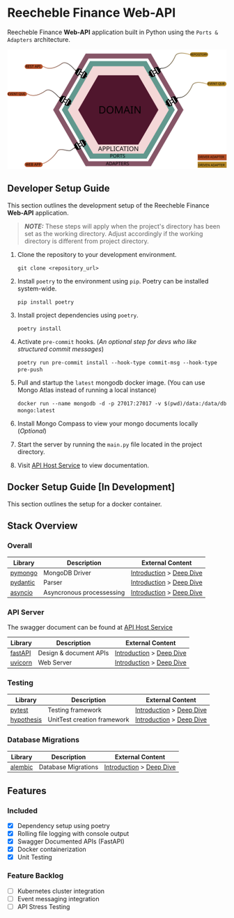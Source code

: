 # Reecheble Finance Web-API


Reecheble Finance **Web-API** application built in Python using the
`Ports & Adapters` architecture.

<img src="./assets/application_architecture.svg" alt="Microservice Architecture">

## Developer Setup Guide

This section outlines the development setup of the Reecheble Finance **Web-API** application.
> **_NOTE:_** These steps will apply when the project's directory has been set as
> the working directory. Adjust accordingly if the working directory is different
> from project directory.


1. Clone the repository to your development environment.
   ```
   git clone <repository_url>
   ```
2. Install `poetry` to the environment using `pip`. Poetry can be installed system-wide.
   ```
   pip install poetry
   ```
3. Install project dependencies using `poetry`.
   ```
   poetry install
   ```
4. Activate `pre-commit` hooks. (*An optional step for devs who like structured commit messages*)
   ```
   poetry run pre-commit install --hook-type commit-msg --hook-type pre-push
   ```
5. Pull and startup the `latest` mongodb docker image. (You can use Mongo Atlas instead of running a local instance)
   ```
   docker run --name mongodb -d -p 27017:27017 -v $(pwd)/data:/data/db mongo:latest
   ```
6. Install Mongo Compass to view your mongo documents locally (*Optional*)
7. Start the server by running the `main.py` file located in the project directory.

8. Visit [API Host Service](http://0.0.0.0:8000/latest/docs) to view documentation.

## Docker Setup Guide [In Development]

This section outlines the setup for a docker container.

## Stack Overview

### Overall

| Library      | Description               | External Content                                                          |
|--------------|---------------------------|---------------------------------------------------------------------------|
| [pymongo]()  | MongoDB Driver            | [Introduction](https://pymongo.readthedocs.io/en/stable/) > [Deep Dive]() |
| [pydantic]() | Parser                    | [Introduction](https://docs.pydantic.dev/latest/) > [Deep Dive]()         |
| [asyncio]()  | Asyncronous processessing | [Introduction]() > [Deep Dive]()                                          |

### API Server
The swagger document can be found at [API Host Service](http://0.0.0.0:8000/latest/docs)

| Library                                 | Description            | External Content                                                                                     |
|-----------------------------------------|------------------------|------------------------------------------------------------------------------------------------------|
| [fastAPI](https://fastapi.tiangolo.com) | Design & document APIs | [Introduction](https://blog.devgenius.io/brief-introduction-to-fastapi-d6f25793b11a) > [Deep Dive]() |
| [uvicorn](https://www.uvicorn.org/)     | Web Server             | [Introduction]() > [Deep Dive]()                                                                     |

### Testing
| Library                                                              | Description                 | External Content                                                                                                                                     |
|----------------------------------------------------------------------|-----------------------------|------------------------------------------------------------------------------------------------------------------------------------------------------|
| [pytest](https://docs.pytest.org/en/7.1.x/index.html)                | Testing framework           | [Introduction](https://docs.pytest.org/en/7.1.x/getting-started.html) > [Deep Dive](https://docs.pytest.org/en/7.1.x/reference/reference.html)       |
| [hypothesis](https://hypothesis.readthedocs.io/en/latest/index.html) | UnitTest creation framework | [Introduction](https://hypothesis.readthedocs.io/en/latest/quickstart.html) > [Deep Dive](https://hypothesis.readthedocs.io/en/latest/settings.html) |

### Database Migrations
| Library     | Description         | External Content                 |
|-------------|---------------------|----------------------------------|
| [alembic]() | Database Migrations | [Introduction]() > [Deep Dive]() |

## Features

### Included
- [X] Dependency setup using poetry
- [X] Rolling file logging with console output
- [X] Swagger Documented APIs (FastAPI)
- [x] Docker containerization
- [x] Unit Testing

### Feature Backlog
- [ ] Kubernetes cluster integration
- [ ] Event messaging integration
- [ ] API Stress Testing
